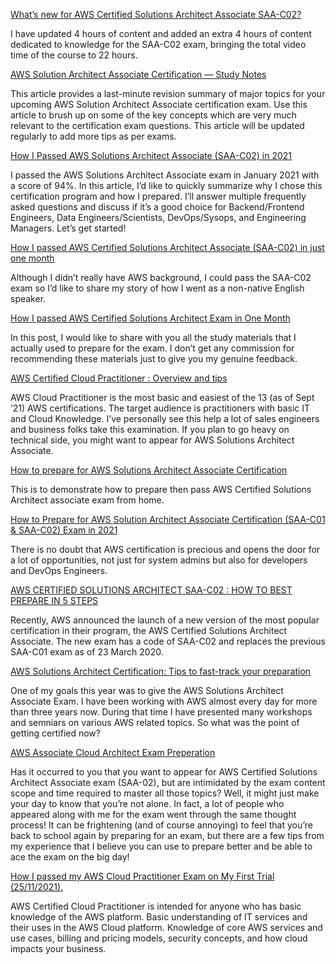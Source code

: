 [What’s new for AWS Certified Solutions Architect Associate SAA-C02?](https://medium.com/@stephane.maarek/whats-new-for-aws-certified-solutions-architect-associate-saa-c02-43774095662)

I have updated 4 hours of content and added an extra 4 hours of content dedicated to knowledge for the SAA-C02 exam, bringing the total video time of the course to 22 hours.

[AWS Solution Architect Associate Certification — Study Notes](https://towardsaws.com/aws-solution-architect-associate-certification-study-notes-c32f50503f8a)

This article provides a last-minute revision summary of major topics for your upcoming AWS Solution Architect Associate certification exam. Use this article to brush up on some of the key concepts which are very much relevant to the certification exam questions. This article will be updated regularly to add more tips as per exams.

[How I Passed AWS Solutions Architect Associate (SAA-C02) in 2021](https://medium.com/swlh/how-i-passed-aws-solutions-architect-associate-saa-c02-in-2021-70ec503fa963)

I passed the AWS Solutions Architect Associate exam in January 2021 with a score of 94%. In this article, I’d like to quickly summarize why I chose this certification program and how I prepared. I’ll answer multiple frequently asked questions and discuss if it’s a good choice for Backend/Frontend Engineers, Data Engineers/Scientists, DevOps/Sysops, and Engineering Managers. Let’s get started!

[How I passed AWS Certified Solutions Architect Associate (SAA-C02) in just one month](https://yutaroshimamura.medium.com/how-i-passed-aws-saa-c02-in-one-month-fe5c612dae1)

Although I didn’t really have AWS background, I could pass the SAA-C02 exam so I’d like to share my story of how I went as a non-native English speaker.

[How I passed AWS Certified Solutions Architect Exam in One Month](https://thepoints.medium.com/how-i-passed-aws-certified-solutions-architect-exam-in-one-month-without-any-prior-experience-a1f66dc4dfb3)

In this post, I would like to share with you all the study materials that I actually used to prepare for the exam. I don’t get any commission for recommending these materials just to give you my genuine feedback.

[AWS Certified Cloud Practitioner : Overview and tips](https://medium.com/@jayjoshi1/aws-cloud-practitioner-704d5d5e1f66)

AWS Cloud Practitioner is the most basic and easiest of the 13 (as of Sept ’21) AWS certifications. The target audience is practitioners with basic IT and Cloud Knowledge. I’ve personally see this help a lot of sales engineers and business folks take this examination. If you plan to go heavy on technical side, you might want to appear for AWS Solutions Architect Associate.

[How to prepare for AWS Solutions Architect Associate Certification](https://medium.com/@badawekoo/how-to-prepare-for-aws-solutions-architect-associate-certification-87ef2455f346)

This is to demonstrate how to prepare then pass AWS Certified Solutions Architect associate exam from home.

[How to Prepare for AWS Solution Architect Associate Certification (SAA-C01 & SAA-C02) Exam in 2021](https://medium.com/javarevisited/how-to-prepare-for-aws-solution-architect-associate-certification-saa-c01-saa-c02-exam-in-2021-a6e7e7e771fc)

There is no doubt that AWS certification is precious and opens the door for a lot of opportunities, not just for system admins but also for developers and DevOps Engineers.

[AWS CERTIFIED SOLUTIONS ARCHITECT SAA-C02 : HOW TO BEST PREPARE IN 5 STEPS](https://medium.com/digital-cloud-training/aws-certified-solutions-architect-saa-c02-how-to-best-prepare-in-5-steps-429e0d5797c5)

Recently, AWS announced the launch of a new version of the most popular certification in their program, the AWS Certified Solutions Architect Associate. The new exam has a code of SAA-C02 and replaces the previous SAA-C01 exam as of 23 March 2020.

[AWS Solutions Architect Certification: Tips to fast-track your preparation](https://medium.com/@bansaridesai/aws-solutions-architect-certification-tips-to-fast-track-your-preparation-9fd05c464543)

One of my goals this year was to give the AWS Solutions Architect Associate Exam. I have been working with AWS almost every day for more than three years now. During that time I have presented many workshops and semniars on various AWS related topics. So what was the point of getting certified now?

[AWS Associate Cloud Architect Exam Preperation](https://medium.com/@aliabbasjaffri_/aws-associate-cloud-architect-exam-preperation-d5dbe17ffe9b)

Has it occurred to you that you want to appear for AWS Certified Solutions Architect Associate exam (SAA-02), but are intimidated by the exam content scope and time required to master all those topics? Well, it might just make your day to know that you’re not alone. In fact, a lot of people who appeared along with me for the exam went through the same thought process! It can be frightening (and of course annoying) to feel that you’re back to school again by preparing for an exam, but there are a few tips from my experience that I believe you can use to prepare better and be able to ace the exam on the big day!

[How I passed my AWS Cloud Practitioner Exam on My First Trial (25/11/2021).](https://medium.com/@richards.okiemute/how-i-passed-my-aws-cloud-practitioner-exam-on-my-first-trial-25-11-2021-e3ef613cabd6)

AWS Certified Cloud Practitioner is intended for anyone who has basic knowledge of the AWS platform. Basic understanding of IT services and their uses in the AWS Cloud platform. Knowledge of core AWS services and use cases, billing and pricing models, security concepts, and how cloud impacts your business.